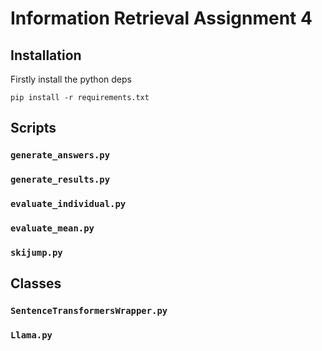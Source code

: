 # Information Retrieval Assignment 4

## Installation
Firstly install the python deps
```
pip install -r requirements.txt
```

## Scripts

### `generate_answers.py`
### `generate_results.py`
### `evaluate_individual.py`
### `evaluate_mean.py`
### `skijump.py`

## Classes

### `SentenceTransformersWrapper.py`
### `Llama.py`